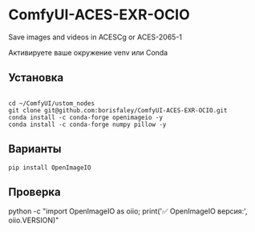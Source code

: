 # ComfyUI-ACES-EXR-OCIO
Save images and videos in ACESCg or ACES-2065-1

Активируете ваше окружение venv или Conda

## Установка

```

cd ~/ComfyUI/ustom_nodes
git clone git@github.com:borisfaley/ComfyUI-ACES-EXR-OCIO.git
conda install -c conda-forge openimageio -y
conda install -c conda-forge numpy pillow -y

```

## Варианты
```
pip install OpenImageIO
```
## Проверка 
python -c "import OpenImageIO as oiio; print('✅ OpenImageIO версия:', oiio.VERSION)"


